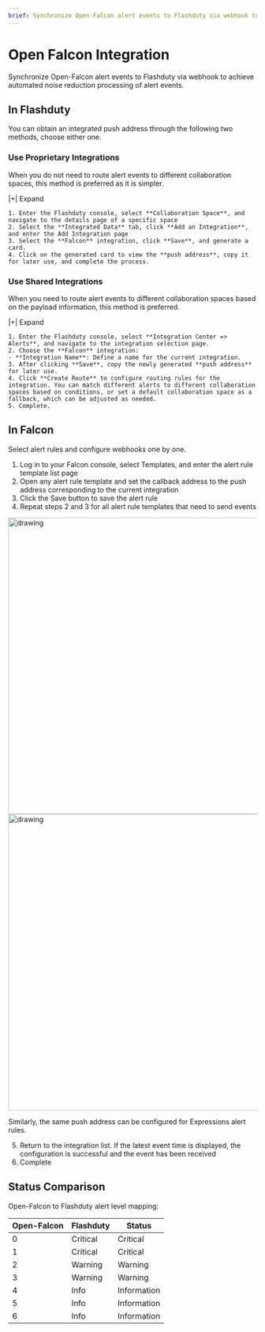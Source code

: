 ```yaml
---
brief: Synchronize Open-Falcon alert events to Flashduty via webhook to achieve automated noise reduction processing of alert events
---
```


# Open Falcon Integration

Synchronize Open-Falcon alert events to Flashduty via webhook to achieve automated noise reduction processing of alert events.
## In Flashduty
You can obtain an integrated push address through the following two methods, choose either one.

### Use Proprietary Integrations

When you do not need to route alert events to different collaboration spaces, this method is preferred as it is simpler.

|+| Expand

    1. Enter the Flashduty console, select **Collaboration Space**, and navigate to the details page of a specific space
    2. Select the **Integrated Data** tab, click **Add an Integration**, and enter the Add Integration page
    3. Select the **Falcon** integration, click **Save**, and generate a card.
    4. Click on the generated card to view the **push address**, copy it for later use, and complete the process.

### Use Shared Integrations

When you need to route alert events to different collaboration spaces based on the payload information, this method is preferred.

|+| Expand

    1. Enter the Flashduty console, select **Integration Center => Alerts**, and navigate to the integration selection page.
    2. Choose the **Falcon** integration:
    - **Integration Name**: Define a name for the current integration.
    3. After clicking **Save**, copy the newly generated **push address** for later use.
    4. Click **Create Route** to configure routing rules for the integration. You can match different alerts to different collaboration spaces based on conditions, or set a default collaboration space as a fallback, which can be adjusted as needed.
    5. Complete.

## In Falcon
Select alert rules and configure webhooks one by one.

1. Log in to your Falcon console, select Templates, and enter the alert rule template list page
2. Open any alert rule template and set the callback address to the push address corresponding to the current integration
3. Click the Save button to save the alert rule
4. Repeat steps 2 and 3 for all alert rule templates that need to send events

<img alt="drawing" width="600" src="https://fcdoc.github.io/img/zh/flashduty/mixin/alert_integration/open_falcon/1.avif" />
<img alt="drawing" width="600" src="https://fcdoc.github.io/img/zh/flashduty/mixin/alert_integration/open_falcon/2.avif" />

Similarly, the same push address can be configured for Expressions alert rules.

5. Return to the integration list. If the latest event time is displayed, the configuration is successful and the event has been received
6. Complete

## Status Comparison

Open-Falcon to Flashduty alert level mapping:

| Open-Falcon |  Flashduty  | Status |
| ----------- | -------- | ---- |
| 0           | Critical | Critical |
| 1           | Critical | Critical |
| 2           | Warning  | Warning |
| 3           | Warning  | Warning |
| 4           | Info     | Information |
| 5           | Info     | Information |
| 6           | Info     | Information |